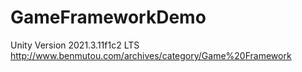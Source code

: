 # GameFrameworkDemo
Unity Version 2021.3.11f1c2 LTS
http://www.benmutou.com/archives/category/Game%20Framework
